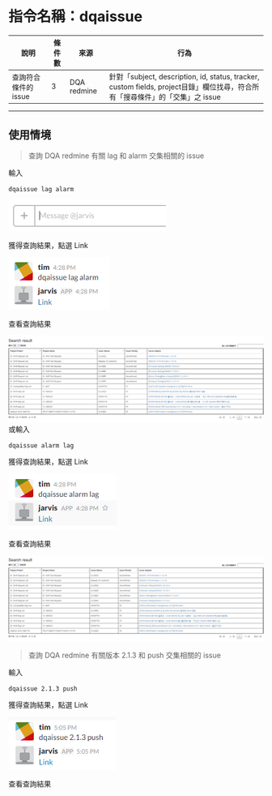 # 指令名稱：dqaissue

| 說明 | 條件數 | 來源 | 行為 |
| --- | --- | --- | --- |
| 查詢符合條件的issue | 3 | DQA redmine | 針對「subject, description, id, status, tracker, custom fields, project目錄」欄位找尋，符合所有「搜尋條件」的「交集」之 issue |

---

## 使用情境

> 查詢 DQA redmine 有關 lag 和 alarm 交集相關的 issue

輸入

```
dqaissue lag alarm
```

![](/assets/2017-03-10_143613.PNG)

獲得查詢結果，點選 Link

![](/assets/2017-03-13_162901.PNG)

查看查詢結果

![](/assets/2017-03-10_143919.PNG)或輸入

```
dqaissue alarm lag
```

獲得查詢結果，點選 Link

![](/assets/2017-03-13_162921.PNG)

查看查詢結果

![](/assets/2017-03-13_162547.PNG)



> 查詢 DQA redmine 有關版本 2.1.3 和 push 交集相關的 issue

輸入

```
dqaissue 2.1.3 push
```

獲得查詢結果，點選 Link

![](/assets/2017-03-13_171106.PNG)

查看查詢結果







